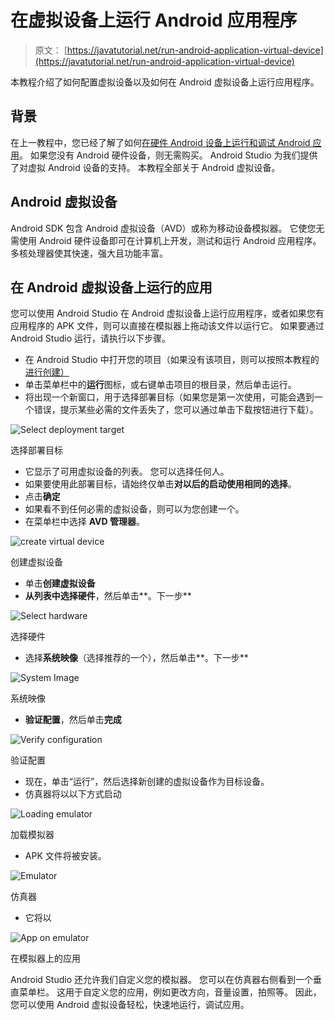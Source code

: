 # 在虚拟设备上运行 Android 应用程序

> 原文： [https://javatutorial.net/run-android-application-virtual-device](https://javatutorial.net/run-android-application-virtual-device)

本教程介绍了如何配置虚拟设备以及如何在 Android 虚拟设备上运行应用程序。

## 背景

在上一教程中，您已经了解了如何[在硬件 Android 设备上运行和调试 Android 应用](https://javatutorial.net/running-debugging-android-applications)。 如果您没有 Android 硬件设备，则无需购买。 Android Studio 为我们提供了对虚拟 Android 设备的支持。 本教程全部关于 Android 虚拟设备。

## Android 虚拟设备

Android SDK 包含 Android 虚拟设备（AVD）或称为移动设备模拟器。 它使您无需使用 Android 硬件设备即可在计算机上开发，测试和运行 Android 应用程序。 多核处理器使其快速，强大且功能丰富。

## **在 Android 虚拟设备**上运行的应用

您可以使用 Android Studio 在 Android 虚拟设备上运行应用程序，或者如果您有应用程序的 APK 文件，则可以直接在模拟器上拖动该文件以运行它。 如果要通过 Android Studio 运行，请执行以下步骤。

*   在 Android Studio 中打开您的项目（如果没有该项目，则可以按照本教程的[进行创建）](https://javatutorial.net/creating-simple-android-app)
*   单击菜单栏中的**运行**图标，或右键单击项目的根目录，然后单击运行。
*   将出现一个新窗口，用于选择部署目标（如果您是第一次使用，可能会遇到一个错误，提示某些必需的文件丢失了，您可以通过单击下载按钮进行下载）。

![Select deployment target](img/053889af20faeaaf9e703f9639c422b7.jpg)

选择部署目标

*   它显示了可用虚拟设备的列表。 您可以选择任何人。
*   如果要使用此部署目标，请始终仅单击**对以后的启动使用相同的选择**。
*   点击**确定**
*   如果看不到任何必需的虚拟设备，则可以为您创建一个。
*   在菜单栏中选择 **AVD 管理器**。

![create virtual device](img/6e7b64e7da2a86790a4ad8e1a0732cbc.jpg)

创建虚拟设备

*   单击**创建虚拟设备**
*   **从列表中选择硬件**，然后单击**。下一步**

![Select hardware](img/da93d7129419ea75c3fb655ecad9be4b.jpg)

选择硬件

*   选择**系统映像**（选择推荐的一个），然后单击**。下一步**

![System Image](img/5218e9fe276e345e127f80a70e51218d.jpg)

系统映像

*   **验证配置**，然后单击**完成**

![Verify configuration](img/cf9c12c4d582579552e66be5d44bbc84.jpg)

验证配置

*   现在，单击“运行”，然后选择新创建的虚拟设备作为目标设备。
*   仿真器将以以下方式启动

![Loading emulator](img/2e0575b697cd81717df2085e4e98de73.jpg)

加载模拟器

*   APK 文件将被安装。

![Emulator](img/471b30d0a0ef474c92b73238071e5d58.jpg)

仿真器

*   它将以

![App on emulator](img/1675eb3d090c548971fd6b7e9c061a0b.jpg)

在模拟器上的应用

Android Studio 还允许我们自定义您的模拟器。 您可以在仿真器右侧看到一个垂直菜单栏。 这用于自定义您的应用，例如更改方向，音量设置，拍照等。 因此，您可以使用 Android 虚拟设备轻松，快速地运行，调试应用。